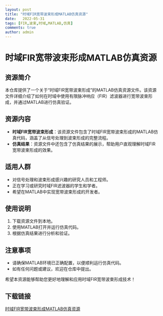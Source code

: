 ```yaml
---
layout: post
title: "时域FIR宽带波束形成MATLAB仿真资源"
date:   2022-05-31
tags: [FIR,波束,时域,MATLAB,仿真]
comments: true
author: admin
---
```

# 时域FIR宽带波束形成MATLAB仿真资源

## 资源简介

本仓库提供了一个关于“时域FIR宽带波束形成”的MATLAB仿真资源文件。该资源文件详细介绍了如何在时域中使用有限脉冲响应（FIR）滤波器进行宽带波束形成，并通过MATLAB进行仿真验证。

## 资源内容

- **时域FIR宽带波束形成**：该资源文件包含了时域FIR宽带波束形成的MATLAB仿真代码，涵盖了从信号处理到波束形成的完整流程。
- **仿真结果**：资源文件中还包含了仿真结果的展示，帮助用户直观理解时域FIR宽带波束形成的效果。

## 适用人群

- 对信号处理和波束形成感兴趣的研究人员和工程师。
- 正在学习或研究时域FIR滤波器的学生和学者。
- 希望在MATLAB中实现宽带波束形成的开发者。

## 使用说明

1. 下载资源文件到本地。
2. 使用MATLAB打开并运行仿真代码。
3. 根据仿真结果进行分析和验证。

## 注意事项

- 请确保MATLAB环境已正确配置，以便顺利运行仿真代码。
- 如有任何问题或建议，欢迎在仓库中提出。

希望本资源能够帮助您更好地理解和应用时域FIR宽带波束形成技术！

## 下载链接

[时域FIR宽带波束形成MATLAB仿真资源](https://pan.quark.cn/s/80546a869b58)